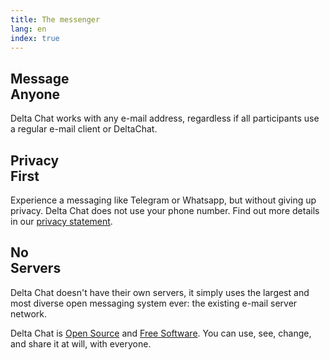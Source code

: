 ```yaml
---
title: The messenger
lang: en
index: true
---
```


<div class="landing-info-top col-desk-12 col-mob-4">
<div class="landing-info col-desk-4 col-mob-4">
  <h2>
    Message <br/> Anyone
  </h2>
  <p>
    Delta Chat works with any e-mail address, regardless if all participants use a regular e-mail client or
    DeltaChat.
  </p>
</div>

<div class="landing-info col-desk-4 col-mob-4">
  <h2>Privacy <br/>First</h2>
  <p>
    Experience a messaging like Telegram or Whatsapp, but without giving up privacy. 
    Delta Chat does not use your phone number. 
    Find out more details in our <a href="gdpr">privacy statement</a>.
  </p>
</div>

<div class="landing-info col-desk-4 col-mob-4">
  <h2>No <br/>Servers</h2>
  <p>
    Delta Chat doesn't have their own servers, it simply uses the largest and most diverse open messaging system ever: 
    the existing e-mail server network.
  </p>
</div>
</div>
<div class="col-desk-8 col-desk-shift-2  col-mob-shift-0 col-mob-4">
<p>
  Delta Chat is <a href="https://en.wikipedia.org/wiki/Open-source_software">Open Source</a> and <a href="https://en.wikipedia.org/wiki/Free_software">Free Software</a>. You can use, see, change, and share it at will, with everyone.
</p>
</div>
